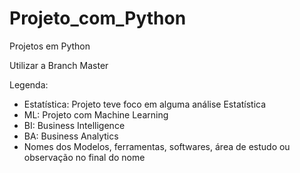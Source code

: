 # Projeto_com_Python
Projetos em Python

Utilizar a Branch Master

Legenda:
- Estatística: Projeto teve foco em alguma análise Estatística
- ML: Projeto com Machine Learning
- BI: Business Intelligence
- BA: Business Analytics
- Nomes dos Modelos, ferramentas, softwares, área de estudo ou observação no final do nome
